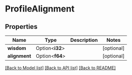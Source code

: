 # ProfileAlignment

## Properties

Name | Type | Description | Notes
------------ | ------------- | ------------- | -------------
**wisdom** | Option<**i32**> |  | [optional]
**alignment** | Option<**f64**> |  | [optional]

[[Back to Model list]](../README.md#documentation-for-models) [[Back to API list]](../README.md#documentation-for-api-endpoints) [[Back to README]](../README.md)


